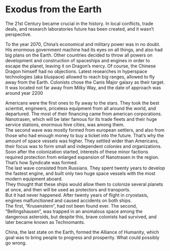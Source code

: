 <h1>Exodus from the Earth</h1>
<p>The 21st Century became crucial in the history. In local conflicts, trade deals, and research laboratories future has been created, and it wasn’t perspective. </p>
<p>To the year 2070, China’s economical and military power was in no doubt. His enormous government machine had its eyes on all things, and also had big plans on the Earth. Other countries decided to throw all powers on development and construction of spaceships and engines in order to escape the planet, leaving it on Dragon’s mercy. Of course, the Chinese Dragon himself had no objections.
Latest researches in hyperspace technologies (aka bluspace) allowed to reach big ranges, allowed to fly away from the Earth. Colonists chose the Canis Major galaxy as their target. It was located not far away from Milky Way, and the date of approach was around year 2200</p>
<p>Americans were the first ones to fly away to the stars. They took the best scientist, engineers, priceless equipment from all around the world, and departured. The most of their financing came from american corporations. Nanotrasen, which will be later famous for its trade fleets and their huge service stations, enormous hive cities, was among them. 
<br>The second wave was mostly formed from european settlers, and also from those who had enough money to buy a ticket into the future. That’s why the amount of space vessels was higher. 
They settled wider than Americans, their focus was to form small and independent colonies and organizations. Soon after the colonization started, interests of these minor factions required protection from enlarged expansion of Nanotrasen in the region. That’s how Syndicate was formed.
<br>The last wave consisted from Russians. They spent twenty years to develop the fastest engine, and built only two huge space vessels with the most modern equipment aboard. 
<br>They thought that these ships would allow them to colonize several planets at once, and then will be used as protectors and transports. 
<br>But it had never happened. After twenty years of flight in cryostasis, engines malfunctioned and caused accidents on both ships. 
<br>The first, “Krusenstern”, had not been found ever. The second, “Bellingshausen”, was trapped in an anomalous space among the dangerous asteroids, but despite this, brave colonists had survived, and later became known as Technomants.</p>

<p>China, the last state on the Earth, formed the Alliance of Humanity, which goal was to bring people to progress and prosperity. 
What could possibly go wrong.</p>
